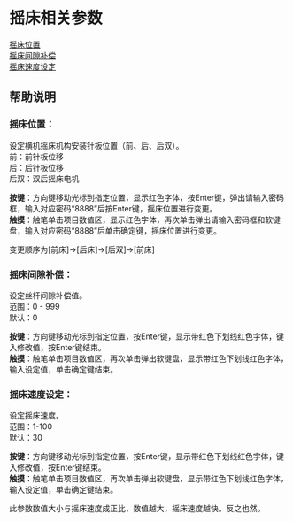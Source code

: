 # 摇床相关参数

[摇床位置](yao-chuang-xiang-guan-can-shu.md#yao-chuang-wei-zhi)   
[摇床间隙补偿](yao-chuang-xiang-guan-can-shu.md#yao-chuang-jian-xi-bu-chang)   
[摇床速度设定](yao-chuang-xiang-guan-can-shu.md#yao-chuang-su-du-she-ding)

## 帮助说明

### **摇床位置：**

设定横机摇床机构安装针板位置（前、后、后双）。  
 前：前针板位移  
 后：后针板位移  
 后双：双后摇床电机

**按键**：方向键移动光标到指定位置，显示红色字体，按Enter键，弹出请输入密码框，输入对应密码“8888”后按Enter键，摇床位置进行变更。  
**触摸**：触笔单击项目数值区，显示红色字体，再次单击弹出请输入密码框和软键盘，输入对应密码“8888”后单击确定键，摇床位置进行变更。

变更顺序为\[前床\]→\[后床\]→\[后双\]→\[前床\]

### **摇床间隙补偿：**

设定丝杆间隙补偿值。  
 范围：0 - 999  
 默认：0

**按键**：方向键移动光标到指定位置，按Enter键，显示带红色下划线红色字体，键入修改值，按Enter键结束。  
**触摸**：触笔单击项目数值区，再次单击弹出软键盘，显示带红色下划线红色字体，输入设定值，单击确定键结束。

### **摇床速度设定：**

设定摇床速度。  
 范围：1-100  
 默认：30

**按键**：方向键移动光标到指定位置，按Enter键，显示带红色下划线红色字体，键入修改值，按Enter键结束。  
**触摸**：触笔单击项目数值区，再次单击弹出软键盘，显示带红色下划线红色字体，输入设定值，单击确定键结束。

此参数数值大小与摇床速度成正比，数值越大，摇床速度越快。反之也然。

